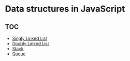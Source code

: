 # Data structures in JavaScript

## TOC

- [Singly Linked List](https://github.com/denlysenko/algorithms-and-data-structures/tree/master/data-structures/singly_linked_list.js)
- [Doubly Linked List](https://github.com/denlysenko/algorithms-and-data-structures/tree/master/data-structures/doubly_linked_list.js)
- [Stack](https://github.com/denlysenko/algorithms-and-data-structures/tree/master/data-structures/stack.js)
- [Queue](https://github.com/denlysenko/algorithms-and-data-structures/tree/master/data-structures/queue.js)
